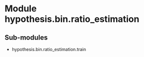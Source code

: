 Module hypothesis.bin.ratio_estimation
======================================

Sub-modules
-----------
* hypothesis.bin.ratio_estimation.train